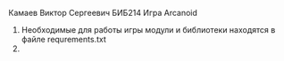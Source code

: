 Камаев Виктор Сергеевич БИБ214
Игра Arcanoid

1) Необходимые для работы игры модули и библиотеки находятся в файле requrements.txt
2)
